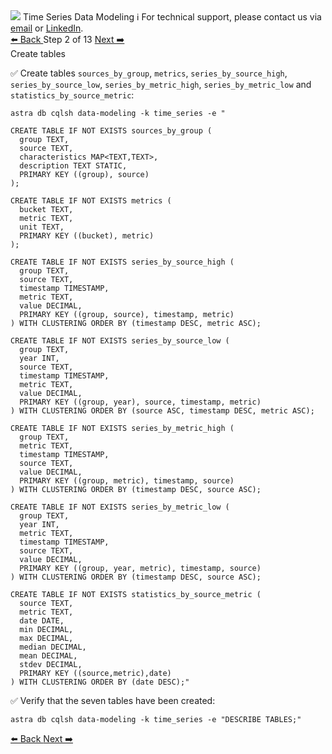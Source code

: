 <!-- TOP -->
<div class="top">
  <img src="https://datastax-academy.github.io/katapod-shared-assets/images/ds-academy-logo.svg" />
  <span class="scenario-title">Time Series Data Modeling</span>
  <span class="scenario-subtitle">ℹ️ For technical support, please contact us via <a href="mailto:aleksandr.volochnev@datastax.com">email</a> or <a href="https://dtsx.io/aleks">LinkedIn</a>.</span> 
</div>

<!-- NAVIGATION -->
<div id="navigation-top" class="navigation-top">
 <a href='command:katapod.loadPage?[{"step":"step1-astra"}]'
   class="btn btn-dark navigation-top-left">⬅️ Back
 </a>
<span class="step-count"> Step 2 of 13</span>
 <a href='command:katapod.loadPage?[{"step":"step3-astra"}]' 
    class="btn btn-dark navigation-top-right">Next ➡️
  </a>
</div>

<!-- CONTENT -->

<div class="step-title">Create tables</div>

✅ Create tables `sources_by_group`, `metrics`, `series_by_source_high`, 
`series_by_source_low`, `series_by_metric_high`, `series_by_metric_low` and `statistics_by_source_metric`:
```
astra db cqlsh data-modeling -k time_series -e "

CREATE TABLE IF NOT EXISTS sources_by_group (
  group TEXT,
  source TEXT,
  characteristics MAP<TEXT,TEXT>,
  description TEXT STATIC,
  PRIMARY KEY ((group), source)
);

CREATE TABLE IF NOT EXISTS metrics (
  bucket TEXT,
  metric TEXT,
  unit TEXT,
  PRIMARY KEY ((bucket), metric)
);

CREATE TABLE IF NOT EXISTS series_by_source_high (
  group TEXT,
  source TEXT,
  timestamp TIMESTAMP,
  metric TEXT,
  value DECIMAL,
  PRIMARY KEY ((group, source), timestamp, metric)
) WITH CLUSTERING ORDER BY (timestamp DESC, metric ASC);

CREATE TABLE IF NOT EXISTS series_by_source_low (
  group TEXT,
  year INT,
  source TEXT,
  timestamp TIMESTAMP,
  metric TEXT,
  value DECIMAL,
  PRIMARY KEY ((group, year), source, timestamp, metric)
) WITH CLUSTERING ORDER BY (source ASC, timestamp DESC, metric ASC);

CREATE TABLE IF NOT EXISTS series_by_metric_high (
  group TEXT,
  metric TEXT,  
  timestamp TIMESTAMP,
  source TEXT,
  value DECIMAL,
  PRIMARY KEY ((group, metric), timestamp, source)
) WITH CLUSTERING ORDER BY (timestamp DESC, source ASC);

CREATE TABLE IF NOT EXISTS series_by_metric_low (
  group TEXT,
  year INT,
  metric TEXT,  
  timestamp TIMESTAMP,
  source TEXT,
  value DECIMAL,
  PRIMARY KEY ((group, year, metric), timestamp, source)
) WITH CLUSTERING ORDER BY (timestamp DESC, source ASC);

CREATE TABLE IF NOT EXISTS statistics_by_source_metric (
  source TEXT,
  metric TEXT,
  date DATE,
  min DECIMAL,
  max DECIMAL,
  median DECIMAL,
  mean DECIMAL,
  stdev DECIMAL,       
  PRIMARY KEY ((source,metric),date)
) WITH CLUSTERING ORDER BY (date DESC);"
```

✅ Verify that the seven tables have been created:
```
astra db cqlsh data-modeling -k time_series -e "DESCRIBE TABLES;"
```

<!-- NAVIGATION -->
<div id="navigation-bottom" class="navigation-bottom">
 <a href='command:katapod.loadPage?[{"step":"step1-astra"}]'
   class="btn btn-dark navigation-bottom-left">⬅️ Back
 </a>
 <a href='command:katapod.loadPage?[{"step":"step3-astra"}]'
    class="btn btn-dark navigation-bottom-right">Next ➡️
  </a>
</div>
